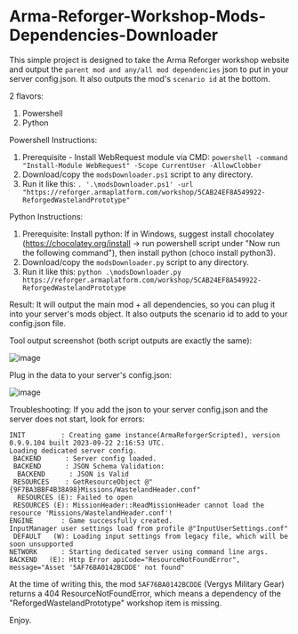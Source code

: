 # Arma-Reforger-Workshop-Mods-Dependencies-Downloader
This simple project is designed to take the Arma Reforger workshop website and output the `parent mod and any/all mod dependencies` json to put in your server config.json. It also outputs the mod's `scenario id` at the bottom.

2 flavors:
1. Powershell
2. Python

Powershell Instructions:
1. Prerequisite - Install WebRequest module via CMD: `powershell -command "Install-Module WebRequest" -Scope CurrentUser -AllowClobber`
2. Download/copy the `modsDownloader.ps1` script to any directory.
3. Run it like this:
    `. '.\modsDownloader.ps1' -url "https://reforger.armaplatform.com/workshop/5CAB24EF8A549922-ReforgedWastelandPrototype"`

Python Instructions:
1. Prerequisite: Install python: If in Windows, suggest install chocolatey (https://chocolatey.org/install -> run powershell script under "Now run the following command"), then install python (choco install python3).
2. Download/copy the `modsDownloader.py` script to any directory.
3. Run it like this:
   `python .\modsDownloader.py https://reforger.armaplatform.com/workshop/5CAB24EF8A549922-ReforgedWastelandPrototype`

Result:
It will output the main mod + all dependencies, so you can plug it into your server's mods object. It also outputs the scenario id to add to your config.json file.

Tool output screenshot (both script outputs are exactly the same):

![image](https://github.com/SirFrostingham/Arma-Reforger-Workshop-Mods-Dependencies-Downloader/assets/4725943/0c3157de-1a75-496c-8a47-53cbe134b2f6)


Plug in the data to your server's config.json:

![image](https://github.com/SirFrostingham/Arma-Reforger-Workshop-Mods-Dependencies-Downloader/assets/4725943/5b22c62c-5085-432d-b799-5831fdc58715)


Troubleshooting:
If you add the json to your server config.json and the server does not start, look for errors:
```
INIT         : Creating game instance(ArmaReforgerScripted), version 0.9.9.104 built 2023-09-22 2:16:53 UTC.
Loading dedicated server config.
 BACKEND      : Server config loaded.
 BACKEND      : JSON Schema Validation:
  BACKEND      : JSON is Valid
 RESOURCES    : GetResourceObject @"{9F7BA3BBF4B38A98}Missions/WastelandHeader.conf"
  RESOURCES (E): Failed to open
 RESOURCES (E): MissionHeader::ReadMissionHeader cannot load the resource 'Missions/WastelandHeader.conf'!
ENGINE       : Game successfully created.
InputManager user settings load from profile @"InputUserSettings.conf"
 DEFAULT   (W): Loading input settings from legacy file, which will be soon unsupported
NETWORK      : Starting dedicated server using command line args.
BACKEND   (E): Http Error apiCode="ResourceNotFoundError", message="Asset '5AF76BA0142BCDDE' not found"
```

At the time of writing this, the mod `5AF76BA0142BCDDE` (Vergys Military Gear) returns a 404 ResourceNotFoundError, which means a dependency of the "ReforgedWastelandPrototype" workshop item is missing.

Enjoy.

